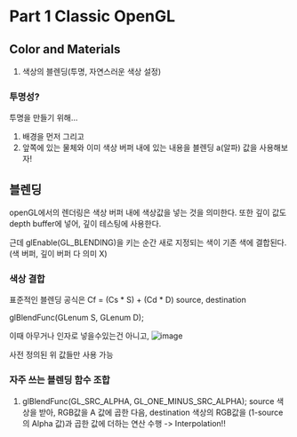 # Part 1 Classic OpenGL
## Color and Materials


1) 색상의 블렌딩(투명, 자연스러운 색상 설정)

### 투명성?
투명을 만들기 위해...
1) 배경을 먼저 그리고
2) 앞쪽에 있는 물체와 이미 색상 버퍼 내에 있는 내용을 블렌딩
a(알파) 값을 사용해보자!


## 블렌딩
openGL에서의 렌더링은 색상 버퍼 내에 색상값을 넣는 것을 의미한다.
또한 깊이 값도 depth buffer에 넣어, 깊이 테스팅에 사용한다.

근데 glEnable(GL_BLENDING)을 키는 순간
새로 지정되는 색이 기존 색에 결합된다. (색 버퍼, 깊이 버퍼 다 의미 X)

### 색상 결합
표준적인 블렌딩 공식은
Cf = (Cs * S) + (Cd * D)
source, destination

glBlendFunc(GLenum S, GLenum D);

이때 아무거나 인자로 넣을수있는건 아니고, 
![image](https://github.com/user-attachments/assets/63a36523-0734-4428-b843-44a846e8705b)

사전 정의된 위 값들만 사용 가능


### 자주 쓰는 블렌딩 함수 조합

1) glBlendFunc(GL_SRC_ALPHA, GL_ONE_MINUS_SRC_ALPHA);
source 색상을 받아, RGB값을 A 값에 곱한 다음, destination 색상의 RGB값을 (1-source의 Alpha 값)과 곱한 값에 더하는 연산 수행
-> Interpolation!!

   

